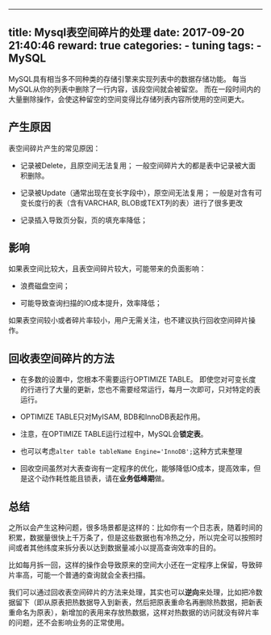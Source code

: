 
---
title: Mysql表空间碎片的处理
date: 2017-09-20 21:40:46
reward: true
categories:
    - tuning
tags: 
    - MySQL
---

MySQL具有相当多不同种类的存储引擎来实现列表中的数据存储功能。
每当MySQL从你的列表中删除了一行内容，该段空间就会被留空。
而在一段时间内的大量删除操作，会使这种留空的空间变得比存储列表内容所使用的空间更大。

<!--more-->

## 产生原因

表空间碎片产生的常见原因：

* 记录被Delete，且原空间无法复用；
    一般空间碎片大的都是表中记录被大面积删除。

* 记录被Update（通常出现在变长字段中），原空间无法复用；
    一般是对含有可变长度行的表（含有VARCHAR, BLOB或TEXT列的表）进行了很多更改

* 记录插入导致页分裂，页的填充率降低；

## 影响

如果表空间比较大，且表空间碎片较大，可能带来的负面影响：

* 浪费磁盘空间；

* 可能导致查询扫描的IO成本提升，效率降低；

如果表空间较小或者碎片率较小，用户无需关注，也不建议执行回收空间碎片操作。

## 回收表空间碎片的方法

* 在多数的设置中，您根本不需要运行OPTIMIZE TABLE。
    即使您对可变长度的行进行了大量的更新，您也不需要经常运行，每月一次即可，只对特定的表运行。
* OPTIMIZE TABLE只对MyISAM, BDB和InnoDB表起作用。
* 注意，在OPTIMIZE TABLE运行过程中，MySQL会**锁定表**。

* 也可以考虑``alter table tableName Engine='InnoDB';``这种方式来整理

* 回收空间虽然对大表查询有一定程序的优化，能够降低IO成本，提高效率，但是这个动作耗性能且锁表，请在**业务低峰期**做。

## 总结

之所以会产生这种问题，很多场景都是这样的：比如你有一个日志表，随着时间的积累，数据量很快上千万条了，但是这些数据也有冷热之分，所以完全可以按照时间或者其他纬度来拆分表以达到数据量减小以提高查询效率的目的。

比如每月拆一回，这样的操作会导致原来的空间大小还在一定程序上保留，导致碎片率高，可能一个普通的查询就会全表扫描。

我们可以通过回收表空间碎片的方法来处理，其实也可以**逆向**来处理，比如把冷数据留下（即从原表把热数据导入到新表，然后把原表重命名再删除热数据，把新表重命名为原表），新增加的表用来存放热数据，这样对热数据的访问就没有碎片率的问题，还不会影响业务的正常使用。

